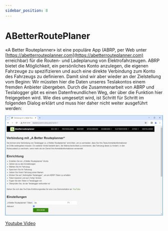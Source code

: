 ```yaml
---
sidebar_position: 8
---
```

# ABetterRoutePlaner

«A Better Routeplanner» ist eine populäre App (ABRP, per Web unter [https://abetterrouteplanner.com](https://abetterrouteplanner.com) erreichbar) für die Routen- und Ladeplanung von Elektrofahrzeugen. ABRP bietet die Möglichkeit, ein persönliches Konto anzulegen, die eigenen Fahrzeuge zu spezifizieren und auch eine direkte Verbindung zum Konto des Fahrzeugs zu definieren. Damit sind wir aber wieder an der Zielstellung vom Beginn: Wir müssten hier die Daten unseres Teslakontos einem fremden Anbieter übergeben. Durch die Zusammenarbeit von ABRP und Teslalogger gibt es einen Datenfreundlichen Weg, der über die Funktion hier freigegeben wird.
Wie dies umgesetzt wird, ist Schritt für Schritt im folgenden Dialog erklärt und muss hier daher nicht weiter ausgeführt werden:

![BILD](/img/extras-abpr-01.png)

[Youtube Video](https://www.youtube.com/watch?v=00s7Y8Iv2iw)
